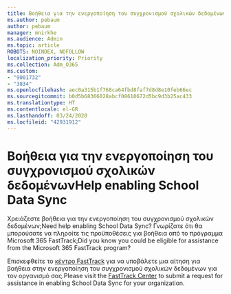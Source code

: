 ```yaml
---
title: Βοήθεια για την ενεργοποίηση του συγχρονισμού σχολικών δεδομένων
ms.author: pebaum
author: pebaum
manager: mnirkhe
ms.audience: Admin
ms.topic: article
ROBOTS: NOINDEX, NOFOLLOW
localization_priority: Priority
ms.collection: Adm_O365
ms.custom:
- "9001732"
- "3834"
ms.openlocfilehash: aec0a315b1f768ca64fbd8faf7d8d8e10feb66ec
ms.sourcegitcommit: b0d5b68366028abcf08610672d5bc9d3b25ac433
ms.translationtype: HT
ms.contentlocale: el-GR
ms.lasthandoff: 03/24/2020
ms.locfileid: "42931912"
---
```

# <a name="help-enabling-school-data-sync"></a><span data-ttu-id="02fe9-102">Βοήθεια για την ενεργοποίηση του συγχρονισμού σχολικών δεδομένων</span><span class="sxs-lookup"><span data-stu-id="02fe9-102">Help enabling School Data Sync</span></span>

<span data-ttu-id="02fe9-103">Χρειάζεστε βοήθεια για την ενεργοποίηση του συγχρονισμού σχολικών δεδομένων;</span><span class="sxs-lookup"><span data-stu-id="02fe9-103">Need help enabling School Data Sync?</span></span> <span data-ttu-id="02fe9-104">Γνωρίζατε ότι θα μπορούσατε να πληροίτε τις προϋποθέσεις για βοήθεια από το πρόγραμμα Microsoft 365 FastTrack;</span><span class="sxs-lookup"><span data-stu-id="02fe9-104">Did you know you could be eligible for assistance from the Microsoft 365 FastTrack program?</span></span>

<span data-ttu-id="02fe9-105">Επισκεφθείτε το [κέντρο FastTrack](https://www.microsoft.com/fasttrack) για να υποβάλετε μια αίτηση για βοήθεια στην ενεργοποίηση του συγχρονισμού σχολικών δεδομένων για τον οργανισμό σας.</span><span class="sxs-lookup"><span data-stu-id="02fe9-105">Please visit the [FastTrack Center](https://www.microsoft.com/fasttrack) to submit a request for assistance in enabling School Data Sync for your organization.</span></span>
